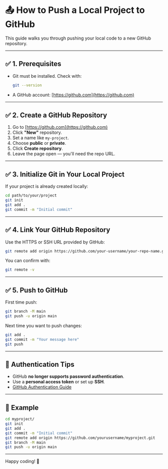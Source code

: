 # 📤 How to Push a Local Project to GitHub

This guide walks you through pushing your local code to a new GitHub repository.

---

## ✅ 1. Prerequisites

- Git must be installed. Check with:

  ```bash
  git --version
  ```

- A GitHub account: [https://github.com](https://github.com)

---

## ✅ 2. Create a GitHub Repository

1. Go to [https://github.com](https://github.com)
2. Click **"New"** repository.
3. Set a name like `my-project`.
4. Choose **public** or **private**.
5. Click **Create repository**.
6. Leave the page open — you'll need the repo URL.

---

## ✅ 3. Initialize Git in Your Local Project

If your project is already created locally:

```bash
cd path/to/your/project
git init
git add .
git commit -m "Initial commit"
```

---

## ✅ 4. Link Your GitHub Repository

Use the HTTPS or SSH URL provided by GitHub:

```bash
git remote add origin https://github.com/your-username/your-repo-name.git
```

You can confirm with:

```bash
git remote -v
```

---

## ✅ 5. Push to GitHub

First time push:

```bash
git branch -M main
git push -u origin main
```

Next time you want to push changes:

```bash
git add .
git commit -m "Your message here"
git push
```

---

## 🔐 Authentication Tips

- GitHub **no longer supports password authentication**.
- Use a **personal access token** or set up **SSH**.
- [GitHub Authentication Guide](https://docs.github.com/en/authentication)

---

## 🧪 Example

```bash
cd myproject/
git init
git add .
git commit -m "Initial commit"
git remote add origin https://github.com/yourusername/myproject.git
git branch -M main
git push -u origin main
```

---

Happy coding! 🚀
